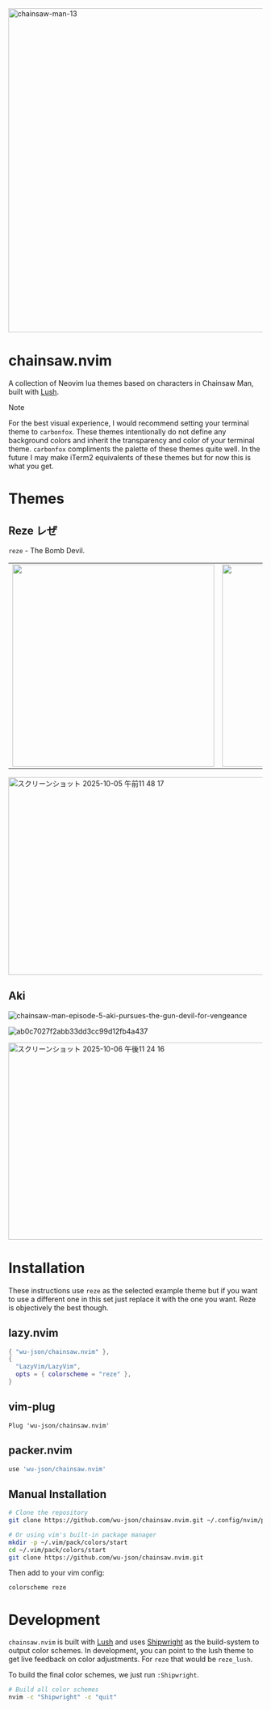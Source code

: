 <img width="1333" height="641" alt="chainsaw-man-13" src="https://github.com/user-attachments/assets/f9567a90-12df-4f1f-bc90-badb9a22956f" />

# chainsaw.nvim

A collection of Neovim lua themes based on characters in Chainsaw Man, built with [Lush](https://github.com/rktjmp/lush.nvim).

> [!NOTE]
> For the best visual experience, I would recommend setting your terminal theme to `carbonfox`. These themes intentionally do not define any background colors and inherit the transparency and color of your terminal theme. `carbonfox` compliments the palette of these themes quite well. In the future I may make iTerm2 equivalents of these themes but for now this is what you get.

# Themes

## Reze レぜ

`reze` - The Bomb Devil.

<table>
  <tr>
    <td><img src="https://github.com/user-attachments/assets/d827de87-2488-4dac-b64b-ca47273a9945" height="400" /></td>
    <td><img src="https://github.com/user-attachments/assets/2b212393-525f-4f1f-a54a-36410d719246" height="400" /></td>
  </tr>
</table>

<img width="1145" height="391" alt="スクリーンショット 2025-10-05 午前11 48 17" src="https://github.com/user-attachments/assets/93322e50-8991-466b-bc96-9f97ab998d7d" />

## Aki

![chainsaw-man-episode-5-aki-pursues-the-gun-devil-for-vengeance](https://github.com/user-attachments/assets/d668335d-d10b-4b41-b1fc-a358abbaeabc)

![ab0c7027f2abb33dd3cc99d12fb4a437](https://github.com/user-attachments/assets/c11a41a3-d2f2-47ea-b570-c38d69c7e10c)


<img width="1232" height="390" alt="スクリーンショット 2025-10-06 午後11 24 16" src="https://github.com/user-attachments/assets/b790b8ff-b65d-480f-bf95-49a219e7feb4" />


# Installation

These instructions use `reze` as the selected example theme but if you want to use a different one in this set just replace it with the one you want. Reze is objectively the best though.

## lazy.nvim
```lua
{ "wu-json/chainsaw.nvim" },
{
  "LazyVim/LazyVim",
  opts = { colorscheme = "reze" },
}
```

## vim-plug
```vim
Plug 'wu-json/chainsaw.nvim'
```

## packer.nvim
```lua
use 'wu-json/chainsaw.nvim'
```

## Manual Installation
```bash
# Clone the repository
git clone https://github.com/wu-json/chainsaw.nvim.git ~/.config/nvim/pack/colors/start/chainsaw.nvim

# Or using vim's built-in package manager
mkdir -p ~/.vim/pack/colors/start
cd ~/.vim/pack/colors/start
git clone https://github.com/wu-json/chainsaw.nvim.git
```

Then add to your vim config:
```vim
colorscheme reze
```

# Development

`chainsaw.nvim` is built with [Lush](https://github.com/rktjmp/lush.nvim) and uses [Shipwright](https://github.com/rktjmp/shipwright.nvim) as the build-system to output color schemes. In development, you can point to the lush theme to get live feedback on color adjustments. For `reze` that would be `reze_lush`.

To build the final color schemes, we just run `:Shipwright`.

```bash
# Build all color schemes
nvim -c "Shipwright" -c "quit"
```
